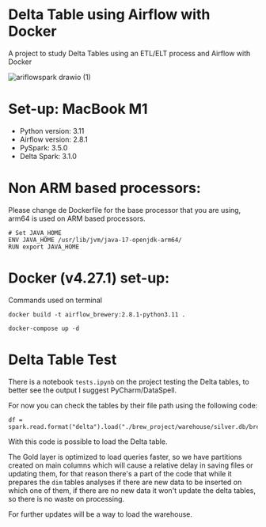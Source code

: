 # Delta Table using Airflow with Docker
A project to study Delta Tables using an ETL/ELT process and Airflow with Docker

![ariflowspark drawio (1)](https://github.com/MatheusFBasso/DockerAirflowSparkDeltaTables/assets/62318283/158817d4-9d9a-442e-8bf9-6129e03bbf21)


# Set-up: MacBook M1
- Python version: 3.11
- Airflow version: 2.8.1
- PySpark: 3.5.0
- Delta Spark: 3.1.0

# Non ARM based processors:
Please change de Dockerfile for the base processor that you are using,
arm64 is used on ARM based processors.
```
# Set JAVA_HOME
ENV JAVA_HOME /usr/lib/jvm/java-17-openjdk-arm64/
RUN export JAVA_HOME
```

# Docker (v4.27.1) set-up:
Commands used on terminal
```
docker build -t airflow_brewery:2.8.1-python3.11 .
```
```
docker-compose up -d
```

# Delta Table Test
There is a notebook `tests.ipynb` on the project testing the Delta tables, to better see the output I suggest PyCharm/DataSpell.

For now you can check the tables by their file path using the following code:
```
df = spark.read.format("delta").load("./brew_project/warehouse/silver.db/brewery")
```
With this code is possible to load the Delta table.

The Gold layer is optimized to load queries faster, so we have partitions created on main columns which will cause a relative delay in saving files or updating them, for that reason there's a part of the code that while it prepares the `dim` tables analyses if there are new data to be inserted on which one of them, if there are no new data it won't update the delta tables, so there is no waste on processing.

For further updates will be a way to load the warehouse.
